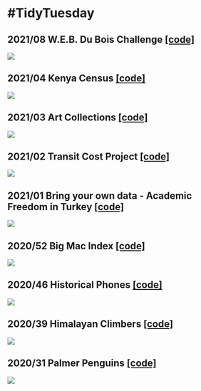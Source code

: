 # #TidyTuesday

## 2021/08 W.E.B. Du Bois Challenge [[code]](https://github.com/botan/tidytuesday/blob/main/R/2021-w08-duboischallenge.R)
![](https://raw.githubusercontent.com/botan/tidytuesday/main/plots/2021-w08-duboischallenge.png)

## 2021/04 Kenya Census [[code]](https://github.com/botan/tidytuesday/blob/main/R/2021-w04-kenyacensus.R)
![](https://raw.githubusercontent.com/botan/tidytuesday/main/plots/2021-w04-kenyacensus.png)

## 2021/03 Art Collections [[code]](https://github.com/botan/tidytuesday/blob/main/R/2021-w03-artcollections.R)
![](https://raw.githubusercontent.com/botan/tidytuesday/main/plots/2021-w03-artcollections.png)

## 2021/02 Transit Cost Project [[code]](https://github.com/botan/tidytuesday/blob/main/R/2021-w02-transitcosts.R)
![](https://raw.githubusercontent.com/botan/tidytuesday/main/plots/2021-w02-transitcosts.png)

## 2021/01 Bring your own data - Academic Freedom in Turkey [[code]](https://github.com/botan/tidytuesday/blob/main/R/2021-w01-academicfreedom.R)
![](https://raw.githubusercontent.com/botan/tidytuesday/main/plots/2021-w01-academicfreedom.png)

## 2020/52 Big Mac Index [[code]](https://github.com/botan/tidytuesday/blob/main/R/2020-w52-bigmac.R)
![](https://raw.githubusercontent.com/botan/tidytuesday/main/plots/2020-w52-bigmacindex.png)

## 2020/46 Historical Phones [[code]](https://github.com/botan/tidytuesday/blob/main/R/2020-w46-phones.R)
![](https://raw.githubusercontent.com/botan/tidytuesday/main/plots/2020-w46-phones.png)

## 2020/39 Himalayan Climbers [[code]](https://github.com/botan/tidytuesday/blob/main/R/2020-w39-himalayanclimbing.R)
![](https://raw.githubusercontent.com/botan/tidytuesday/main/plots/2020-w39-himalayanclimbing.png)

## 2020/31 Palmer Penguins [[code]](https://github.com/botan/tidytuesday/blob/main/R/2020-w31-palmerpenguins.R)
![](https://raw.githubusercontent.com/botan/tidytuesday/main/plots/2020-w31-palmerpenguins.png)
